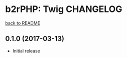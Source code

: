 b2rPHP: Twig CHANGELOG
======================

[back to README](README.md)

0.1.0 (2017-03-13)
------------------
- Initial release
